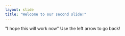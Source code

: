 ```yaml
---
layout: slide
title: "Welcome to our second slide!"
---
```

"I hope this will work now"
Use the left arrow to go back!
